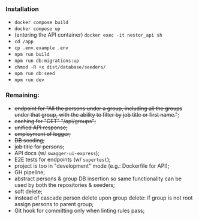 ### Installation

-   `docker compose build`
-   `docker compose up`
-   (entering the API container) `docker exec -it nestor_api sh`
-   `cd /app`
-   `cp .env.example .env`
-   `npm run build`
-   `npm run db:migrations:up`
-   `chmod -R +x dist/database/seeders/`
-   `npm run db:seed`
-   `npm run dev`

### Remaining:

-   ~~endpoint for "All the persons under a group, including all the groups
    under that group, with the ability to filter by job title or first name."~~;
-   ~~caching for "GET" "/api/groups";~~
-   ~~unified API response;~~
-   ~~employment of logger;~~
-   ~~DB seeding;~~
-   ~~job title for persons;~~
-   API docs (w/ `swagger-ui-express`);
-   E2E tests for endpoints (w/ `supertest`);
-   project is too in "development" mode (e.g.: Dockerfile for API);
-   GH pipeline;
-   abstract persons & group DB insertion so same functionality can be used by both the repositories & seeders;
-   soft delete;
-   instead of cascade person delete upon group delete: if group is not root
    assign persons to parent group;
-   Git hook for committing only when linting rules pass; 
